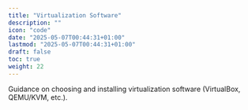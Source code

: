 ```yaml
---
title: "Virtualization Software"
description: ""
icon: "code"
date: "2025-05-07T00:44:31+01:00"
lastmod: "2025-05-07T00:44:31+01:00"
draft: false
toc: true
weight: 22
---
```


Guidance on choosing and installing virtualization software (VirtualBox, QEMU/KVM, etc.). 